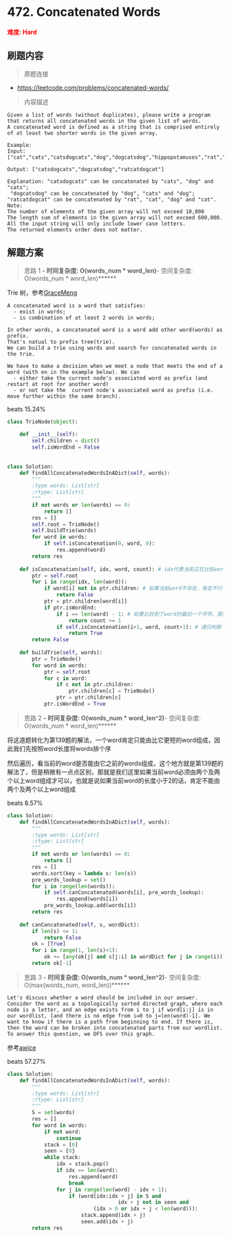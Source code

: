 # 472. Concatenated Words

**<font color=red>难度: Hard</font>**

## 刷题内容

> 原题连接

* https://leetcode.com/problems/concatenated-words/

> 内容描述

```
Given a list of words (without duplicates), please write a program that returns all concatenated words in the given list of words.
A concatenated word is defined as a string that is comprised entirely of at least two shorter words in the given array.

Example:
Input: ["cat","cats","catsdogcats","dog","dogcatsdog","hippopotamuses","rat","ratcatdogcat"]

Output: ["catsdogcats","dogcatsdog","ratcatdogcat"]

Explanation: "catsdogcats" can be concatenated by "cats", "dog" and "cats"; 
 "dogcatsdog" can be concatenated by "dog", "cats" and "dog"; 
"ratcatdogcat" can be concatenated by "rat", "cat", "dog" and "cat".
Note:
The number of elements of the given array will not exceed 10,000
The length sum of elements in the given array will not exceed 600,000.
All the input string will only include lower case letters.
The returned elements order does not matter.
```

## 解题方案

> 思路 1
******- 时间复杂度: O(words_num * word_len)******- 空间复杂度: O(words_num * word_len)******

Trie 树，参考[GraceMeng](https://leetcode.com/problems/concatenated-words/discuss/176805/52ms-Prefix-Tree-(Trie)-and-Backtracking-Java-with-Explanation)

```
A concatenated word is a word that satisfies:
  - exist in words;
  - is combination of at least 2 words in words;

In other words, a concatenated word is a word add other word(words) as prefix. 
That's natual to prefix tree(trie). 
We can build a trie using words and search for concatenated words in the trie. 

We have to make a decision when we meet a node that meets the end of a word (with en in the example below). We can
  - either take the current node's associated word as prefix (and restart at root for another word) 
  - or not take the  current node's associated word as prefix (i.e. move further within the same branch).
```
beats 15.24%

```python
class TrieNode(object):
    
    def __init__(self):
        self.children = dict()
        self.isWordEnd = False
        
        
class Solution:
    def findAllConcatenatedWordsInADict(self, words):
        """
        :type words: List[str]
        :rtype: List[str]
        """
        if not words or len(words) == 0:
            return []
        res = []
        self.root = TrieNode()
        self.buildTrie(words)
        for word in words:
            if self.isConcatenation(0, word, 0):
                res.append(word)
        return res
    
    def isConcatenation(self, idx, word, count): # idx代表当前正在比较word的第几个char
        ptr = self.root
        for i in range(idx, len(word)):
            if word[i] not in ptr.children: # 如果当前word不存在，肯定不行
                return False
            ptr = ptr.children[word[i]]
            if ptr.isWordEnd:
                if i == len(word) - 1: # 如果比较到了word的最后一个字符，那么看看是否是由2个以上的word组成的
                    return count >= 1
                if self.isConcatenation(i+1, word, count+1): # 递归判断
                    return True
        return False
    
    def buildTrie(self, words):
        ptr = TrieNode()
        for word in words:
            ptr = self.root
            for c in word:
                if c not in ptr.children:
                    ptr.children[c] = TrieNode()
                ptr = ptr.children[c]
            ptr.isWordEnd = True
```


> 思路 2
******- 时间复杂度: O(words_num * word_len^2)******- 空间复杂度: O(words_num * word_len)******


将这道题转化为第139题的解法，一个word肯定只能由比它更短的word组成，因此我们先按照word长度将words排个序

然后遍历，看当前的word是否能由它之前的words组成，这个地方就是第139题的解法了，但是稍微有一点点区别，那就是我们这里如果当前word必须由两个及两个以上word组成才可以，也就是说如果当前word的长度小于2的话，肯定不能由两个及两个以上word组成

beats 8.57%

```python
class Solution:
    def findAllConcatenatedWordsInADict(self, words):
        """
        :type words: List[str]
        :rtype: List[str]
        """
        if not words or len(words) == 0:
            return []
        res = []
        words.sort(key = lambda s: len(s))
        pre_words_lookup = set()
        for i in range(len(words)):
            if self.canConcatenated(words[i], pre_words_lookup):
                res.append(words[i])
            pre_words_lookup.add(words[i])
        return res
    
    def canConcatenated(self, s, wordDict):
        if len(s) <= 1:
            return False
        ok = [True]
        for i in range(1, len(s)+1):
            ok += [any(ok[j] and s[j:i] in wordDict for j in range(i))]
        return ok[-1]
```

> 思路 3
******- 时间复杂度: O(words_num * word_len^2)******- 空间复杂度: O(max(words_num, word_len))******


```
Let's discuss whether a word should be included in our answer.
Consider the word as a topologically sorted directed graph, where each node is a letter, and an edge exists from i to j if word[i:j] is in our wordlist, [and there is no edge from i=0 to j=len(word)-1]. We want to know if there is a path from beginning to end. If there is, then the word can be broken into concatenated parts from our wordlist. To answer this question, we DFS over this graph.
```

参考[awice](https://leetcode.com/problems/concatenated-words/)


beats 57.27%

```python
class Solution:
    def findAllConcatenatedWordsInADict(self, words):
        """
        :type words: List[str]
        :rtype: List[str]
        """
        S = set(words)
        res = []
        for word in words:
            if not word: 
                continue
            stack = [0]
            seen = {0}
            while stack:
                idx = stack.pop()
                if idx == len(word):
                    res.append(word)
                    break
                for j in range(len(word) - idx + 1):
                    if (word[idx:idx + j] in S and
                                    idx + j not in seen and
                            (idx > 0 or idx + j < len(word))):
                        stack.append(idx + j)
                        seen.add(idx + j)
        return res
```

